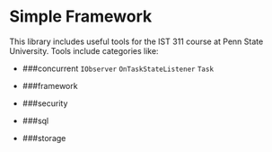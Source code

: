 # Simple Framework
This library includes useful tools for the IST 311 course at Penn State University. Tools include categories like:
* ###concurrent
    `IObserver` <interface>
    `OnTaskStateListener` <interface>
    `Task` <abstract class>

* ###framework

* ###security

* ###sql

* ###storage
